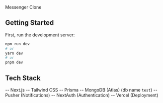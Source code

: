 Messenger Clone

## Getting Started

First, run the development server:

```bash
npm run dev
# or
yarn dev
# or
pnpm dev
```

## Tech Stack

-- Next.js
-- Tailwind CSS
-- Prisma
-- MongoDB (Atlas) (db name `test`)
-- Pusher (Notifications)
-- NextAuth (Authentication)
-- Vercel (Deployment)
